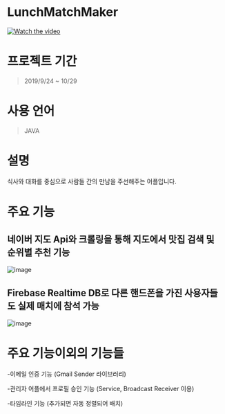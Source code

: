 # LunchMatchMaker


[![Watch the video](https://user-images.githubusercontent.com/44167177/102751834-e2e41880-43ab-11eb-987a-6e485bc76cbd.png)](https://www.youtube.com/watch?v=Vh3Tqi3Msdk&feature=youtu.be&ab_channel=june)


# 프로젝트 기간
> 2019/9/24 ~ 10/29

# 사용 언어
> JAVA

# 설명
식사와 대화를 중심으로 사람들 간의 만남을 주선해주는 어플입니다. 

# 주요 기능
## 네이버 지도 Api와 크롤링을 통해 지도에서 맛집 검색 및 순위별 추천 기능 
![image](https://user-images.githubusercontent.com/44167177/102751975-2c346800-43ac-11eb-9928-49457a90a577.png)

## Firebase Realtime DB로 다른 핸드폰을 가진 사용자들도 실제 매치에 참석 가능
![image](https://user-images.githubusercontent.com/44167177/102752042-48380980-43ac-11eb-981f-c2ade1a91435.png)

# 주요 기능이외의 기능들
-이메일 인증 기능
(Gmail Sender 라이브러리)

-관리자 어플에서 프로필 승인 기능
(Service, Broadcast Receiver 이용)

-타임라인 기능
(추가되면 자동 정렬되어 배치)




